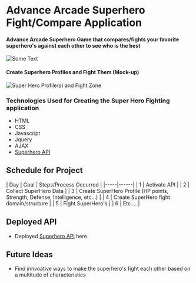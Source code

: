 # Advance Arcade Superhero Fight/Compare Application

#### Advance Arcade Superhero Game that compares/fights your favorite superhero's against each other to see who is the best

![Some Text](https://cdn1.vox-cdn.com/uploads/chorus_asset/file/6260457/MarvelCivilWar.0.jpg)

#### Create Superhero Profiles and Fight Them (Mock-up)

![Super Hero Profile(s) and Fight Zone](https://i.imgur.com/LSTTmmR.png)

### Technologies Used for Creating the Super Hero Fighting application 
- HTML
- CSS
- Javascript
- Jquery
- AJAX
- [Superhero API](https://superheroapi.com/)


## Schedule for Project
| Day | Goal | Steps/Process Occurred |
|-----|------|
| 1 | Activate API |
| 2 | Collect SuperHero Data |
| 3 | Create SuperHero Profile (HP points, Strength, Defense, Intelligence, etc...) |
| 4 | Create SuperHero fight domain/structure |
| 5 | Fight SuperHero's |
| 6 | Etc.....|


## Deployed API
*   Deployed [Superhero API](125347296980189) here

## Future Ideas
* Find innvoative ways to make the superhero's fight each other based on a multitude of characteristics